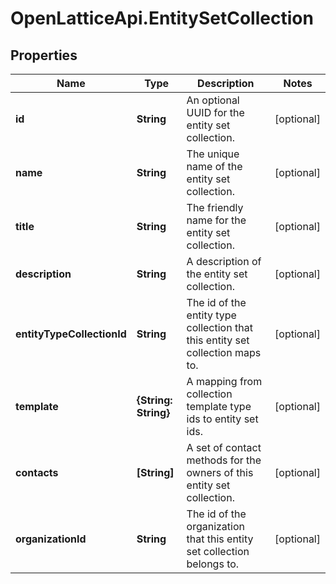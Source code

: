 # OpenLatticeApi.EntitySetCollection

## Properties

Name | Type | Description | Notes
------------ | ------------- | ------------- | -------------
**id** | **String** | An optional UUID for the entity set collection. | [optional] 
**name** | **String** | The unique name of the entity set collection. | [optional] 
**title** | **String** | The friendly name for the entity set collection. | [optional] 
**description** | **String** | A description of the entity set collection. | [optional] 
**entityTypeCollectionId** | **String** | The id of the entity type collection that this entity set collection maps to. | [optional] 
**template** | **{String: String}** | A mapping from collection template type ids to entity set ids. | [optional] 
**contacts** | **[String]** | A set of contact methods for the owners of this entity set collection. | [optional] 
**organizationId** | **String** | The id of the organization that this entity set collection belongs to. | [optional] 


